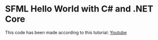 # SFML Hello World with C# and .NET Core

This code has been made according to this tutorial: [Youtube](https://www.youtube.com/watch?v=rcNlR_Loz0g)

